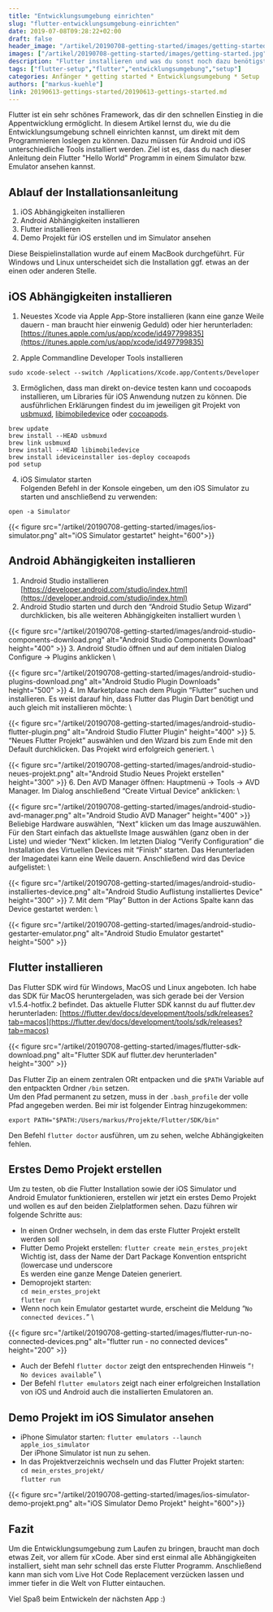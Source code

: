 ```yaml
---
title: "Entwicklungsumgebung einrichten"
slug: "flutter-entwicklungsumgebung-einrichten" 
date: 2019-07-08T09:28:22+02:00
draft: false
header_image: "/artikel/20190708-getting-started/images/getting-started.jpg"
images: ["/artikel/20190708-getting-started/images/getting-started.jpg"]
description: "Flutter installieren und was du sonst noch dazu benötigst um das Flutter Hello World zu sehen."
tags: ["flutter-setup","flutter","entwicklungsumgebung","setup"]
categories: Anfänger * getting started * Entwicklungsumgebung * Setup
authors: ["markus-kuehle"]
link: 20190613-gettings-started/20190613-gettings-started.md
---
```


Flutter ist ein sehr schönes Framework, das dir den schnellen Einstieg in die Appentwicklung ermöglicht. In diesem Artikel lernst du, wie du die Entwicklungsumgebung schnell einrichten kannst, um direkt mit dem Programmieren loslegen zu können. Dazu müssen für Android und iOS unterschiedliche Tools installiert werden. 
Ziel ist es, dass du nach dieser Anleitung dein Flutter "Hello World" Programm in einem Simulator bzw. Emulator ansehen kannst.

## Ablauf der Installationsanleitung

1. iOS Abhängigkeiten installieren
2. Android Abhängigkeiten installieren
3. Flutter installieren
4. Demo Projekt für iOS erstellen und im Simulator ansehen

Diese Beispielinstallation wurde auf einem MacBook durchgeführt. Für Windows und Linux unterscheidet sich die Installation ggf. etwas an der einen oder anderen Stelle.

## iOS Abhängigkeiten installieren

1. Neuestes Xcode via Apple App-Store installieren (kann eine ganze Weile dauern - man braucht hier einwenig Geduld) oder hier herunterladen: [https://itunes.apple.com/us/app/xcode/id497799835](https://itunes.apple.com/us/app/xcode/id497799835)

2. Apple Commandline Developer Tools installieren
```
sudo xcode-select --switch /Applications/Xcode.app/Contents/Developer
```

3. Ermöglichen, dass man direkt on-device testen kann und cocoapods installieren, um Libraries für iOS Anwendung nutzen zu können.
Die ausführlichen Erklärungen findest du im jeweiligen git Projekt von [usbmuxd](https://github.com/libimobiledevice/usbmuxd "usbmuxd"), [libimobiledevice](https://github.com/libimobiledevice/libimobiledevice "libimobiledevice")  oder [cocoapods](https://github.com/CocoaPods/CocoaPods "cocoapods").
```
brew update
brew install --HEAD usbmuxd
brew link usbmuxd
brew install --HEAD libimobiledevice
brew install ideviceinstaller ios-deploy cocoapods
pod setup
```

4. iOS Simulator starten \
Folgenden Befehl in der Konsole eingeben, um den iOS Simulator zu starten und anschließend zu verwenden:
```
open -a Simulator
```
{{< figure src="/artikel/20190708-getting-started/images/ios-simulator.png" alt="iOS Simulator gestartet" height="600">}}

## Android Abhängigkeiten installieren

1. Android Studio installieren [https://developer.android.com/studio/index.html](https://developer.android.com/studio/index.html)
2. Android Studio starten und durch den “Android Studio Setup Wizard” durchklicken, bis alle weiteren Abhängigkeiten installiert wurden 
\

{{< figure src="/artikel/20190708-getting-started/images/android-studio-components-download.png" alt="Android Studio Components Download" height="400" >}}
3. Android Studio öffnen und auf dem initialen Dialog Configure -> Plugins anklicken \


{{< figure src="/artikel/20190708-getting-started/images/android-studio-plugins-download.png" alt="Android Studio Plugin Downloads" height="500" >}}
4. Im Marketplace nach dem Plugin “Flutter” suchen und installieren. Es weist darauf hin, dass Flutter das Plugin Dart benötigt und auch gleich mit installieren möchte: \


{{< figure src="/artikel/20190708-getting-started/images/android-studio-flutter-plugin.png" alt="Android Studio Flutter Plugin" height="400" >}}
5. “Neues Flutter Projekt” auswählen und den Wizard bis zum Ende mit den Default durchklicken. Das Projekt wird erfolgreich generiert.
 \

{{< figure src="/artikel/20190708-getting-started/images/android-studio-neues-projekt.png" alt="Android Studio Neues Projekt erstellen" height="300" >}}
6. Den AVD Manager öffnen: Hauptmenü -> Tools -> AVD Manager. Im Dialog anschließend “Create Virtual Device” anklicken: \

{{< figure src="/artikel/20190708-getting-started/images/android-studio-avd-manager.png" alt="Android Studio AVD Manager" height="400" >}}
Beliebige Hardware auswählen, “Next” klicken um das Image auszuwählen. Für den Start einfach das aktuellste Image auswählen (ganz oben in der Liste) und wieder “Next” klicken. Im letzten Dialog “Verify Configuration” die Installation des Virtuellen Devices mit “Finish” starten. Das Herunterladen der Imagedatei kann eine Weile dauern. Anschließend wird das Device aufgelistet: \

{{< figure src="/artikel/20190708-getting-started/images/android-studio-installiertes-device.png" alt="Android Studio Auflistung installiertes Device" height="300" >}}
7. Mit dem “Play” Button in der Actions Spalte kann das Device gestartet werden: \

{{< figure src="/artikel/20190708-getting-started/images/android-studio-gestarter-emulator.png" alt="Android Studio Emulator gestartet" height="500" >}}


## Flutter installieren
Das Flutter SDK wird für Windows, MacOS und Linux angeboten. Ich habe das SDK für MacOS heruntergeladen, was sich gerade bei der Version v1.5.4-hotfix.2	befindet.
Das aktuelle Flutter SDK kannst du auf flutter.dev herunterladen: [https://flutter.dev/docs/development/tools/sdk/releases?tab=macos](https://flutter.dev/docs/development/tools/sdk/releases?tab=macos)

{{< figure src="/artikel/20190708-getting-started/images/flutter-sdk-download.png" alt="Flutter SDK auf flutter.dev herunterladen" height="300" >}}

Das Flutter Zip an einem zentralen ORt entpacken und die `$PATH` Variable auf den entpackten Ordner `/bin` setzen. \
Um den Pfad permanent zu setzen, muss in der `.bash_profile` der volle Pfad angegeben werden. Bei mir ist folgender Eintrag hinzugekommen:
```
export PATH="$PATH:/Users/markus/Projekte/Flutter/SDK/bin"
```
Den Befehl `flutter doctor` ausführen, um zu sehen, welche Abhängigkeiten fehlen.


## Erstes Demo Projekt erstellen
Um zu testen, ob die Flutter Installation sowie der iOS Simulator und Android Emulator funktionieren, erstellen wir jetzt ein erstes Demo Projekt und wollen es auf den beiden Zielplatformen sehen. Dazu führen wir folgende Schritte aus:

*   In einen Ordner wechseln, in dem das erste Flutter Projekt erstellt werden soll
*   Flutter Demo Projekt erstellen: `flutter create mein_erstes_projekt` \
Wichtig ist, dass der Name der Dart Package Konvention entspricht (lowercase und underscore \
Es werden eine ganze Menge Dateien generiert.
*   Demoprojekt starten:  \
	`cd mein_erstes_projekt` \
	`flutter run`
*   Wenn noch kein Emulator gestartet wurde, erscheint die Meldung “`No connected devices.`” \

{{< figure src="/artikel/20190708-getting-started/images/flutter-run-no-connected-devices.png" alt="flutter run - no connected devices" height="200" >}}
*   Auch der Befehl `flutter doctor` zeigt den entsprechenden Hinweis “`! No devices available`” \
*   Der Befehl `flutter emulators` zeigt nach einer erfolgreichen Installation von iOS und Android auch die installierten Emulatoren an.


## Demo Projekt im iOS Simulator ansehen
*   iPhone Simulator starten: `flutter emulators --launch apple_ios_simulator` \
Der iPhone Simulator ist nun zu sehen.
*   In das Projektverzeichnis wechseln und das Flutter Projekt starten: \
`cd mein_erstes_projekt/` \
`flutter run`

{{< figure src="/artikel/20190708-getting-started/images/ios-simulator-demo-projekt.png" alt="iOS Simulator Demo Projekt" height="600">}}

<!-- ## Demo Projekt im Android Emulator ansehen
Android Emulator mit Android Studios

Der Android Emulator kann über die Konsole wie folgt gestartet werden.


    emulator @avd-name -dns-server 8.8.8.8


    Wichtig hierbei ist der Parameter für den dns-server

Um sich alle “avd” anzeigen zu lassen kann man den Befehl

	avdmanager list avd 

alle anzeigen. Die Emulatoren können sowohl über die Konsole, als auch über Android Studio erstellt werden.

Nach dem Auschecken

flutter packages get -->

## Fazit
Um die Entwicklungsumgebung zum Laufen zu bringen, braucht man doch etwas Zeit, vor allem für xCode. Aber sind erst einmal alle Abhängigkeiten installiert, sieht man sehr schnell das erste Flutter Programm. Anschließend kann man sich vom Live Hot Code Replacement verzücken lassen und immer tiefer in die Welt von Flutter eintauchen.

Viel Spaß beim Entwickeln der nächsten App :)
